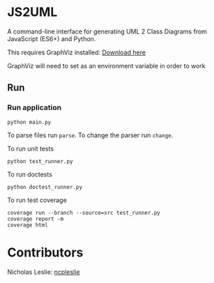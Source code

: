 # JS2UML

A command-line interface for generating UML 2 Class Diagrams from JavaScript (ES6+) and Python.



This requires GraphViz installed: [Download here](https://graphviz.org/download/)



GraphViz will need to set as an environment variable in order to work

## Run

### Run application

`python main.py`

To parse files run `parse`.
To change the parser run `change`.


To run unit tests

`python test_runner.py`

To run doctests

`python doctest_runner.py`

To run test coverage

```
coverage run --branch --source=src test_runner.py
coverage report -m
coverage html
```


# Contributors

Nicholas Leslie: [ncpleslie](https://github.com/ncpleslie)